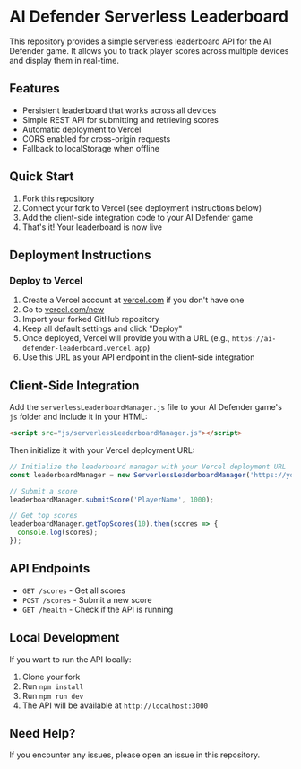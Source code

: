 # AI Defender Serverless Leaderboard

This repository provides a simple serverless leaderboard API for the AI Defender game. It allows you to track player scores across multiple devices and display them in real-time.

## Features

- Persistent leaderboard that works across all devices
- Simple REST API for submitting and retrieving scores
- Automatic deployment to Vercel
- CORS enabled for cross-origin requests
- Fallback to localStorage when offline

## Quick Start

1. Fork this repository
2. Connect your fork to Vercel (see deployment instructions below)
3. Add the client-side integration code to your AI Defender game
4. That's it! Your leaderboard is now live

## Deployment Instructions

### Deploy to Vercel

1. Create a Vercel account at [vercel.com](https://vercel.com) if you don't have one
2. Go to [vercel.com/new](https://vercel.com/new)
3. Import your forked GitHub repository
4. Keep all default settings and click "Deploy"
5. Once deployed, Vercel will provide you with a URL (e.g., `https://ai-defender-leaderboard.vercel.app`)
6. Use this URL as your API endpoint in the client-side integration

## Client-Side Integration

Add the `serverlessLeaderboardManager.js` file to your AI Defender game's `js` folder and include it in your HTML:

```html
<script src="js/serverlessLeaderboardManager.js"></script>
```

Then initialize it with your Vercel deployment URL:

```javascript
// Initialize the leaderboard manager with your Vercel deployment URL
const leaderboardManager = new ServerlessLeaderboardManager('https://your-vercel-deployment-url.vercel.app');

// Submit a score
leaderboardManager.submitScore('PlayerName', 1000);

// Get top scores
leaderboardManager.getTopScores(10).then(scores => {
  console.log(scores);
});
```

## API Endpoints

- `GET /scores` - Get all scores
- `POST /scores` - Submit a new score
- `GET /health` - Check if the API is running

## Local Development

If you want to run the API locally:

1. Clone your fork
2. Run `npm install`
3. Run `npm run dev`
4. The API will be available at `http://localhost:3000`

## Need Help?

If you encounter any issues, please open an issue in this repository.
